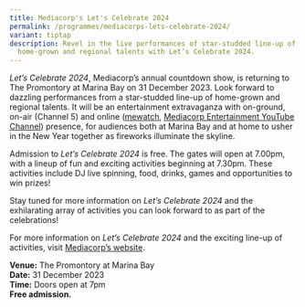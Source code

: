 ```yaml
---
title: Mediacorp's Let's Celebrate 2024
permalink: /programmes/mediacorps-lets-celebrate-2024/
variant: tiptap
description: Revel in the live performances of star-studded line-up of
  home-grown and regional talents with Let’s Celebrate 2024.
---
```

<p><em>Let’s Celebrate 2024</em>, Mediacorp’s annual countdown show, is returning to The Promontory at Marina Bay on 31 December 2023. Look forward to dazzling performances from a star-studded line-up of home-grown and regional talents. It will be an entertainment extravaganza with on-ground, on-air (Channel 5) and online (<a href="https://www.mewatch.sg/" rel="noopener noreferrer nofollow" target="_blank">mewatch</a>, <a href="https://www.youtube.com/@MediacorpEntertainment" rel="noopener noreferrer nofollow" target="_blank">Mediacorp Entertainment YouTube Channel</a>) presence, for audiences both at Marina Bay and at home to usher in the New Year together as fireworks illuminate the skyline.</p><p>Admission to <em>Let’s Celebrate 2024</em> is free. The gates will open at 7.00pm, with a lineup of fun and exciting activities beginning at 7.30pm. These activities include DJ live spinning, food, drinks, games and opportunities to win prizes!</p><p>Stay tuned for more information on <em>Let’s Celebrate 2024</em> and the exhilarating array of activities you can look forward to as part of the celebrations!</p><p>For more information on <em>Let’s Celebrate 2024</em> and the exciting line-up of activities, visit <a href="https://www.mediacorp.sg/letscelebrate?gad_source=1&amp;gclid=CjwKCAiApuCrBhAuEiwA8VJ6Jgyeqruba9w7fAS8mq9a3VYDzQ9nU0G_2vbsKg-NC8MdgTTyIMoVNRoCxHsQAvD_BwE&amp;gclsrc=aw.ds" rel="noopener noreferrer nofollow" target="_blank">Mediacorp’s website</a>.</p><p><strong>Venue:</strong> The Promontory at Marina Bay<br><strong>Date:</strong> 31 December 2023<br><strong>Time:</strong> Doors open at 7pm<br><strong>Free admission.</strong></p>